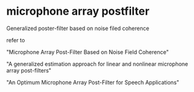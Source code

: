 # microphone array postfilter
Generalized poster-filter based on noise filed coherence


refer to 

  "Microphone Array Post-Filter Based on Noise Field Coherence"
  
  "A generalized estimation approach for linear and nonlinear
microphone array post-filters"

 "An Optimum Microphone Array Post-Filter for Speech Applications"
  
  
